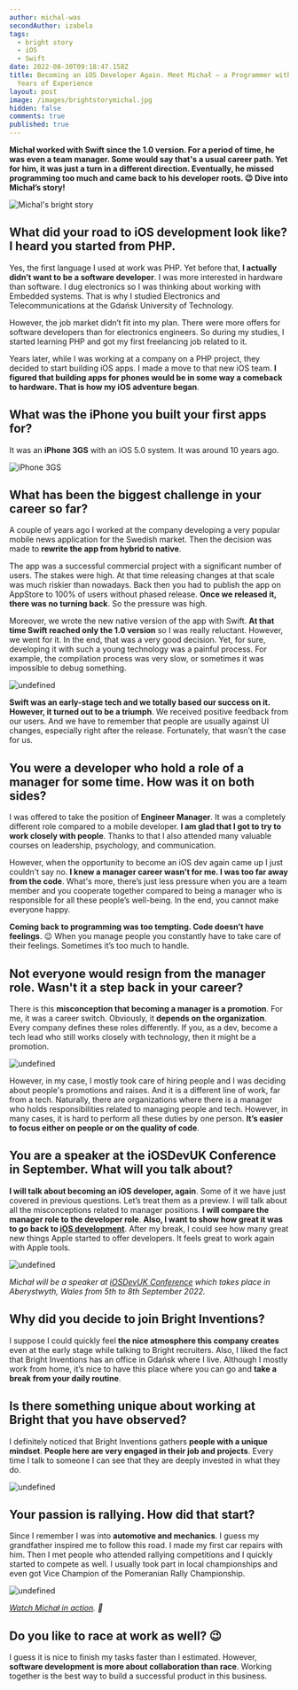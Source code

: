 ```yaml
---
author: michal-was
secondAuthor: izabela
tags:
  - bright story
  - iOS
  - Swift
date: 2022-08-30T09:18:47.158Z
title: Becoming an iOS Developer Again. Meet Michał – a Programmer with over 10
  Years of Experience
layout: post
image: /images/brightstorymichal.jpg
hidden: false
comments: true
published: true
---
```

**Michał worked with Swift since the 1.0 version. For a period of time, he was even a team manager. Some would say that's a usual career path. Yet for him, it was just a turn in a different direction. Eventually, he missed programming too much and came back to his developer roots. 😉 Dive into Michał’s story!**

<img src="/images/brightstorymichalcollage.png" alt="Michal's bright story" class="image" />

## What did your road to iOS development look like? I heard you started from PHP.

Yes, the first language I used at work was PHP. Yet before that, **I actually didn’t want to be a software developer**. I was more interested in hardware than software. I dug electronics so I was thinking about working with Embedded systems. That is why I studied Electronics and Telecommunications at the Gdańsk University of Technology.

However, the job market didn’t fit into my plan. There were more offers for software developers than for electronics engineers. So during my studies, I started learning PHP and got my first freelancing job related to it.

Years later, while I was working at a company on a PHP project, they decided to start building iOS apps. I made a move to that new iOS team. **I figured that building apps for phones would be in some way a comeback to hardware. That is how my iOS adventure began**.

## What was the iPhone you built your first apps for?

It was an **iPhone 3GS** with an iOS 5.0 system. It was around 10 years ago.

<img src="/images/iphone3gs.png" alt="iPhone 3GS" class="image" />

## What has been the biggest challenge in your career so far?

A couple of years ago I worked at the company developing a very popular mobile news application for the Swedish market. Then the decision was made to **rewrite the app from hybrid to native**. 

The app was a successful commercial project with a significant number of users. The stakes were high. At that time releasing changes at that scale was much riskier than nowadays. Back then you had to publish the app on AppStore to 100% of users without phased release. **Once we released it, there was no turning back**. So the pressure was high. 

Moreover, we wrote the new native version of the app with Swift. **At that time Swift reached only the 1.0 version** so I was really reluctant. However, we went for it. In the end, that was a very good decision. Yet, for sure, developing it with such a young technology was a painful process. For example, the compilation process was very slow, or sometimes it was impossible to debug something.

<img src="/images/michal_quote_swift.png" alt="undefined" class="image" />

**Swift was an early-stage tech and we totally based our success on it. However, it turned out to be a triumph**. We received positive feedback from our users. And we have to remember that people are usually against UI changes, especially right after the release. Fortunately, that wasn’t the case for us.

## You were a developer who hold a role of a manager for some time. How was it on both sides?

I was offered to take the position of **Engineer Manager**. It was a completely different role compared to a mobile developer. **I am glad that I got to try to work closely with people**. Thanks to that I also attended many valuable courses on leadership, psychology, and communication. 

However, when the opportunity to become an iOS dev again came up I just couldn't say no. **I knew a manager career wasn’t for me. I was too far away from the code**. What's more, there’s just less pressure when you are a team member and you cooperate together compared to being a manager who is responsible for all these people’s well-being. In the end, you cannot make everyone happy. 

**Coming back to programming was too tempting. Code doesn’t have feelings**. 😉 When you manage people you constantly have to take care of their feelings. Sometimes it’s too much to handle.

## Not everyone would resign from the manager role. Wasn't it a step back in your career?

There is this **misconception that becoming a manager is a promotion**. For me, it was a career switch. Obviously, it **depends on the organization**. Every company defines these roles differently. If you, as a dev, become a tech lead who still works closely with technology, then it might be a promotion. 

<img src="/images/michal_quote_manager.png" alt="undefined" class="image" />

However, in my case, I mostly took care of hiring people and I was deciding about people's promotions and raises. And it is a different line of work, far from a tech. Naturally, there are organizations where there is a manager who holds responsibilities related to managing people and tech. However, in many cases, it is hard to perform all these duties by one person. **It’s easier to focus either on people or on the quality of code**.

## You are a speaker at the iOSDevUK Conference in September. What will you talk about?

**I will talk about becoming an iOS developer, again**. Some of it we have just covered in previous questions. Let’s treat them as a preview. I will talk about all the misconceptions related to manager positions. **I will compare the manager role to the developer role**. **Also, I want to show how great it was to go back to [iOS development](/our-areas/mobile-app-development)**. After my break, I could see how many great new things Apple started to offer developers. It feels great to work again with Apple tools.

<img src="/images/michal_iosdevuk.png" alt="undefined" class="image" />

*Michał will be a speaker at [iOSDevUK Conference](https://www.iosdevuk.com/speakers) which takes place in Aberystwyth, Wales from 5th to 8th September 2022.*

## Why did you decide to join Bright Inventions?

I suppose I could quickly feel **the nice atmosphere this company creates** even at the early stage while talking to Bright recruiters. Also, I liked the fact that Bright Inventions has an office in Gdańsk where I live. Although I mostly work from home, it’s nice to have this place where you can go and **take a break from your daily routine**.

## Is there something unique about working at Bright that you have observed?

I definitely noticed that Bright Inventions gathers **people with a unique mindset**. **People here are very engaged in their job and projects**. Every time I talk to someone I can see that they are deeply invested in what they do.

<img src="/images/michal_quote_bright.png" alt="undefined" class="image" />

## Your passion is rallying. How did that start?

Since I remember I was into **automotive and mechanics**. I guess my grandfather inspired me to follow this road. I made my first car repairs with him. Then I met people who attended rallying competitions and I quickly started to compete as well. I usually took part in local championships and even got Vice Champion of the Pomeranian Rally Championship.

<img src="/images/michal_rally_passion.png" alt="undefined" class="image" />

*[Watch Michał in action](https://www.youtube.com/watch?v=tU-jv80y3SM&t=40s). 🏁*

## Do you like to race at work as well? 😉

I guess it is nice to finish my tasks faster than I estimated. However, **software development is more about collaboration than race**. Working together is the best way to build a successful product in this business.